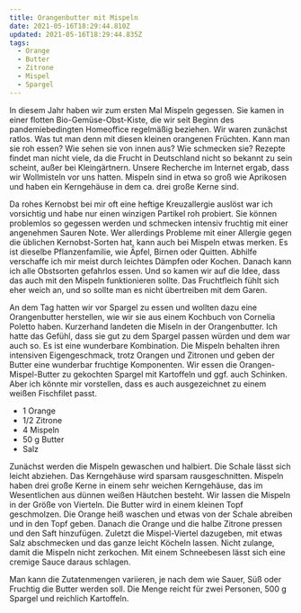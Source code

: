 ```yaml
---
title: Orangenbutter mit Mispeln
date: 2021-05-16T18:29:44.810Z
updated: 2021-05-16T18:29:44.835Z
tags:
  - Orange
  - Butter
  - Zitrone
  - Mispel
  - Spargel
---
```

In diesem Jahr haben wir zum ersten Mal Mispeln gegessen. Sie kamen in einer flotten Bio-Gemüse-Obst-Kiste, die wir seit Beginn des pandemiebedingten Homeoffice regelmäßig beziehen. Wir waren zunächst ratlos. Was tut man denn mit diesen kleinen orangenen Früchten. Kann man sie roh essen? Wie sehen sie von innen aus? Wie schmecken sie? Rezepte findet man nicht viele, da die Frucht in Deutschland nicht so bekannt zu sein scheint, außer bei Kleingärtnern. Unsere Recherche im Internet ergab, dass wir Wollmisteln vor uns hatten. Mispeln sind in etwa so groß wie Aprikosen und haben ein Kerngehäuse in dem ca. drei große Kerne sind. 

Da rohes Kernobst bei mir oft eine heftige Kreuzallergie auslöst war ich vorsichtig und habe nur einen winzigen Partikel roh probiert. Sie können problemlos so gegessen werden und schmecken intensiv fruchtig mit einer angenehmen Sauren Note. Wer allerdings Probleme mit einer Allergie gegen die üblichen Kernobst-Sorten hat, kann auch bei Mispeln etwas merken. Es ist dieselbe Pflanzenfamilie, wie Äpfel, Birnen oder Quitten. Abhilfe verschaffe ich mir meist durch leichtes Dämpfen oder Kochen. Danach kann ich alle Obstsorten gefahrlos essen. Und so kamen wir auf die Idee, dass das auch mit den Mispeln funktionieren sollte. Das Fruchtfleich fühlt sich eher weich an, und so sollte man es nicht übertreiben mit dem Garen. 

An dem Tag hatten wir vor Spargel zu essen und wollten dazu eine Orangenbutter herstellen, wie wir sie aus einem Kochbuch von Cornelia Poletto haben. Kurzerhand landeten die Miseln in der Orangenbutter. Ich hatte das Gefühl, dass sie gut zu dem Spargel passen würden und dem war auch so. Es ist eine wunderbare Kombination. Die Mispeln behalten ihren intensiven Eigengeschmack, trotz Orangen und Zitronen und geben der Butter eine wunderbar fruchtige Komponenten. 
Wir essen die Orangen-Mispel-Butter zu gekochten Spargel mit Kartoffeln und ggf. auch Schinken. Aber ich könnte mir vorstellen, dass es auch ausgezeichnet zu einem weißen Fischfilet passt. 

* 1 Orange
* 1/2 Zitrone
* 4 Mispeln
* 50 g Butter
* Salz

Zunächst werden die Mispeln gewaschen und halbiert. Die Schale lässt sich leicht abziehen. Das Kerngehäuse wird sparsam rausgeschnitten. Mispeln haben drei große Kerne in einem sehr weichen Kerngehäuse, das im Wesentlichen aus dünnen weißen Häutchen besteht. Wir lassen die Mispeln in der Größe von Vierteln. 
Die Butter wird in einem kleinen Topf geschmolzen. Die Orange heiß waschen und etwas von der Schale abreiben und in den Topf geben. Danach die Orange und die halbe Zitrone pressen und den Saft hinzufügen. Zuletzt die Mispel-Viertel dazugeben, mit etwas Salz abschmecken und das ganze leicht Köcheln lassen. Nicht zulange, damit die Mispeln nicht zerkochen. Mit einem Schneebesen lässt sich eine cremige Sauce daraus schlagen. 

Man kann die Zutatenmengen variieren, je nach dem wie Sauer, Süß oder Fruchtig die Butter werden soll. Die Menge reicht für zwei Personen, 500 g Spargel und reichlich Kartoffeln. 
